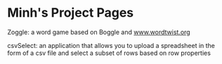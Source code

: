 Minh's Project Pages 
==================

Zoggle: a word game based on Boggle and www.wordtwist.org 

csvSelect: an application that allows you to upload a spreadsheet in the form of a csv file and select a subset of rows based on row properties
